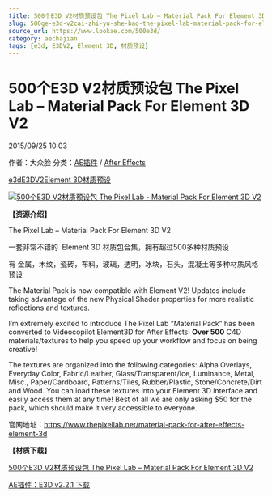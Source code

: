 ```yaml
---
title: 500个E3D V2材质预设包 The Pixel Lab – Material Pack For Element 3D V2
slug: 500ge-e3d-v2cai-zhi-yu-she-bao-the-pixel-lab-material-pack-for-element-3d-v2
source_url: https://www.lookae.com/500e3d/
category: aechajian
tags: [e3d, E3DV2, Element 3D, 材质预设]
---
```

# 500个E3D V2材质预设包 The Pixel Lab – Material Pack For Element 3D V2

2015/09/25 10:03

作者：大众脸
分类：[AE插件](https://www.lookae.com/after-effects/aechajian/) / [After Effects](https://www.lookae.com/after-effects/)

[e3d](https://www.lookae.com/tag/e3d/)[E3DV2](https://www.lookae.com/tag/e3dv2/)[Element 3D](https://www.lookae.com/tag/element-3d/)[材质预设](https://www.lookae.com/tag/%e6%9d%90%e8%b4%a8%e9%a2%84%e8%ae%be/)

[![500个E3D V2材质预设包 The Pixel Lab - Material Pack For Element 3D V2](https://www.lookae.com/wp-content/uploads/2015/09/500E3D.jpg "500个E3D V2材质预设包 The Pixel Lab - Material Pack For Element 3D V2-LookAE.com")](https://www.lookae.com/wp-content/uploads/2015/09/500E3D.jpg)

**【资源介绍】**

The Pixel Lab – Material Pack For Element 3D V2

一套非常不错的  Element 3D 材质包合集，拥有超过500多种材质预设

有 金属，木纹，瓷砖，布料，玻璃，透明，冰块，石头，混凝土等多种材质风格预设

The Material Pack is now compatible with Element V2! Updates include taking advantage of the new Physical Shader properties for more realistic reflections and textures.

I’m extremely excited to introduce The Pixel Lab “Material Pack” has been converted to Videocopilot Element3D for After Effects! **Over 500** C4D materials/textures to help you speed up your workflow and focus on being creative!

The textures are organized into the following categories: Alpha Overlays, Everyday Color, Fabric/Leather, Glass/Transparent/Ice, Luminance, Metal, Misc., Paper/Cardboard, Patterns/Tiles, Rubber/Plastic, Stone/Concrete/Dirt and Wood. You can load these textures into your Element 3D interface and easily access them at any time! Best of all we are only asking $50 for the pack, which should make it very accessible to everyone.

官网地址：https://www.thepixellab.net/material-pack-for-after-effects-element-3d

**【材质下载】**

[500个E3D V2材质预设包 The Pixel Lab – Material Pack For Element 3D V2](https://www.400gb.com/file/119851738)

[AE插件：E3D v2.2.1 下载](https://www.lookae.com/e3d221/)
